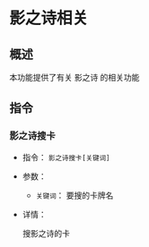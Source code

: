 # 影之诗相关

## 概述

本功能提供了有关 影之诗 的相关功能

## 指令

### 影之诗搜卡

- 指令： `影之诗搜卡[关键词]`

- 参数：

  - `关键词`： 要搜的卡牌名

- 详情：

  搜影之诗的卡
